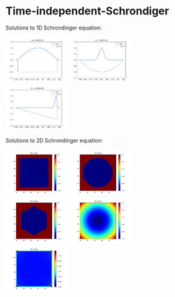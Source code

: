 # Time-independent-Schrondiger

Solutions to 1D Schrondinger equation:

<img src="https://github.com/adityarotti/Time-independent-Schrondiger/blob/master/figures/1D_SW_eigenstates.gif" width="33%"></img>
<img src="https://github.com/adityarotti/Time-independent-Schrondiger/blob/master/figures/1D_PW_eigenstates.gif" width="33%"></img>
<img src="https://github.com/adityarotti/Time-independent-Schrondiger/blob/master/figures/1D_VW_eigenstates.gif" width="33%"></img>

Solutions to 2D Schrondinger equation:

<img src="https://github.com/adityarotti/Time-independent-Schrondiger/blob/master/figures/2D_SW_eigenstates.gif" width="33%"></img>
<img src="https://github.com/adityarotti/Time-independent-Schrondiger/blob/master/figures/2D_CW_eigenstates.gif" width="33%"></img>
<img src="https://github.com/adityarotti/Time-independent-Schrondiger/blob/master/figures/2D_HW_eigenstates.gif" width="33%"></img>
<img src="https://github.com/adityarotti/Time-independent-Schrondiger/blob/master/figures/2D_PW_eigenstates.gif" width="33%"></img>
<img src="https://github.com/adityarotti/Time-independent-Schrondiger/blob/master/figures/2D_MP_eigenstates.gif" width="33%"></img>
